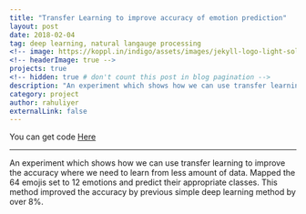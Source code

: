 ```yaml
---
title: "Transfer Learning to improve accuracy of emotion prediction"
layout: post
date: 2018-02-04
tag: deep learning, natural langauge processing
<!-- image: https://koppl.in/indigo/assets/images/jekyll-logo-light-solid.png -->
<!-- headerImage: true -->
projects: true
<!-- hidden: true # don't count this post in blog pagination -->
description: "An experiment which shows how we can use transfer learning to improve the accuracy where we need to learn from less number of data"
category: project
author: rahuliyer
externalLink: false
---
```


<!-- ![Screenshot](https://raw.githubusercontent.com/sergiokopplin/indigo/gh-pages/assets/screen-shot.png) -->

<!-- Example of project - Indigo Minimalist Jekyll Template - [Demo](http://sergiokopplin.github.io/indigo/). This is a simple and minimalist template for Jekyll for those who likes to eat noodles. -->
You can get code [Here](#)

---

An experiment which shows how we can use transfer learning to improve the accuracy where we need to learn from less amount of data. Mapped the 64 emojis set to 12 emotions and predict their appropriate classes. This method improved the accuracy by previous simple deep learning method by over 8%.